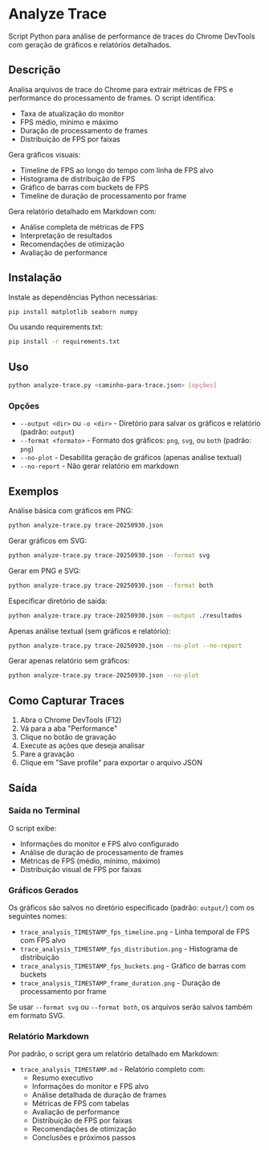 # Analyze Trace

Script Python para análise de performance de traces do Chrome DevTools com geração de gráficos e relatórios detalhados.

## Descrição

Analisa arquivos de trace do Chrome para extrair métricas de FPS e performance do processamento de frames. O script identifica:

- Taxa de atualização do monitor
- FPS médio, mínimo e máximo
- Duração de processamento de frames
- Distribuição de FPS por faixas

Gera gráficos visuais:
- Timeline de FPS ao longo do tempo com linha de FPS alvo
- Histograma de distribuição de FPS
- Gráfico de barras com buckets de FPS
- Timeline de duração de processamento por frame

Gera relatório detalhado em Markdown com:
- Análise completa de métricas de FPS
- Interpretação de resultados
- Recomendações de otimização
- Avaliação de performance

## Instalação

Instale as dependências Python necessárias:

```bash
pip install matplotlib seaborn numpy
```

Ou usando requirements.txt:

```bash
pip install -r requirements.txt
```

## Uso

```bash
python analyze-trace.py <caminho-para-trace.json> [opções]
```

### Opções

- `--output <dir>` ou `-o <dir>` - Diretório para salvar os gráficos e relatório (padrão: `output`)
- `--format <formato>` - Formato dos gráficos: `png`, `svg`, ou `both` (padrão: `png`)
- `--no-plot` - Desabilita geração de gráficos (apenas análise textual)
- `--no-report` - Não gerar relatório em markdown

## Exemplos

Análise básica com gráficos em PNG:
```bash
python analyze-trace.py trace-20250930.json
```

Gerar gráficos em SVG:
```bash
python analyze-trace.py trace-20250930.json --format svg
```

Gerar em PNG e SVG:
```bash
python analyze-trace.py trace-20250930.json --format both
```

Especificar diretório de saída:
```bash
python analyze-trace.py trace-20250930.json --output ./resultados
```

Apenas análise textual (sem gráficos e relatório):
```bash
python analyze-trace.py trace-20250930.json --no-plot --no-report
```

Gerar apenas relatório sem gráficos:
```bash
python analyze-trace.py trace-20250930.json --no-plot
```

## Como Capturar Traces

1. Abra o Chrome DevTools (F12)
2. Vá para a aba "Performance"
3. Clique no botão de gravação
4. Execute as ações que deseja analisar
5. Pare a gravação
6. Clique em "Save profile" para exportar o arquivo JSON

## Saída

### Saída no Terminal

O script exibe:

- Informações do monitor e FPS alvo configurado
- Análise de duração de processamento de frames
- Métricas de FPS (médio, mínimo, máximo)
- Distribuição visual de FPS por faixas

### Gráficos Gerados

Os gráficos são salvos no diretório especificado (padrão: `output/`) com os seguintes nomes:

- `trace_analysis_TIMESTAMP_fps_timeline.png` - Linha temporal de FPS com FPS alvo
- `trace_analysis_TIMESTAMP_fps_distribution.png` - Histograma de distribuição
- `trace_analysis_TIMESTAMP_fps_buckets.png` - Gráfico de barras com buckets
- `trace_analysis_TIMESTAMP_frame_duration.png` - Duração de processamento por frame

Se usar `--format svg` ou `--format both`, os arquivos serão salvos também em formato SVG.

### Relatório Markdown

Por padrão, o script gera um relatório detalhado em Markdown:

- `trace_analysis_TIMESTAMP.md` - Relatório completo com:
  - Resumo executivo
  - Informações do monitor e FPS alvo
  - Análise detalhada de duração de frames
  - Métricas de FPS com tabelas
  - Avaliação de performance
  - Distribuição de FPS por faixas
  - Recomendações de otimização
  - Conclusões e próximos passos
